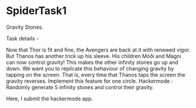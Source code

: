 # SpiderTask1
Gravity Stones.

Task details -

Now that Thor is fit and fine, the Avengers are back at it with renewed vigor. But Thanos has another trick up his sleeve. His children Móði and Magni can now control gravity!
This makes the other infinity stones go up and down. We want you to replicate this behaviour of changing gravity by tapping on the screen. That is, every time that Thanos taps the screen the gravity reverses. Implement this feature for one circle.
Hackermode : Randomly generate 5 infinity stones and control their gravity.

Here, I submit the hackermode app.
